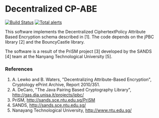 Decentralized CP-ABE
======
[![Build Status](https://travis-ci.org/stefano81/dcpabe.svg?branch=master)](https://travis-ci.org/stefano81/dcpabe) [![Total alerts](https://img.shields.io/lgtm/alerts/g/stefano81/dcpabe.svg?logo=lgtm&logoWidth=18)](https://lgtm.com/projects/g/stefano81/dcpabe/alerts/)

This software implements the Decentralized CiphertextPolicy Attribute Based Encryption schema described in [1].
The code depends on the jPBC library [2] and the BouncyCastle library.

The software is a result of the PriSM project [3] developed by the SANDS [4] team at the Nanyang Technological University [5].

### References ###
1. A. Lewko and B. Waters, "Decentralizing Attribute-Based Encryption", Cryptology ePrint Archive, Report 2010/351.
2. A. DeCaro, "The Java Pairing Based Cryptography Library", http://gas.dia.unisa.it/projects/jpbc/
3. PriSM, http://sands.sce.ntu.edu.sg/PriSM
4. SANDS, http://sands.sce.ntu.edu.sg/
5. Nanayang Technological University, http://www.ntu.edu.sg/